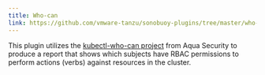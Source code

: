 ```yaml
---
title: Who-can
link: https://github.com/vmware-tanzu/sonobuoy-plugins/tree/master/who-can
---
```

This plugin utilizes the [kubectl-who-can project](https://github.com/aquasecurity/kubectl-who-can) from Aqua Security to produce a report that shows which subjects have RBAC permissions to perform actions (verbs) against resources in the cluster.
